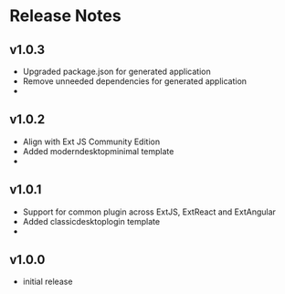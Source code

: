 # Release Notes

## v1.0.3

* Upgraded package.json for generated application
* Remove unneeded dependencies for generated application
* 

## v1.0.2

* Align with Ext JS Community Edition
* Added moderndesktopminimal template
* 

## v1.0.1

* Support for common plugin across ExtJS, ExtReact and ExtAngular
* Added classicdesktoplogin template
* 

## v1.0.0

* initial release
